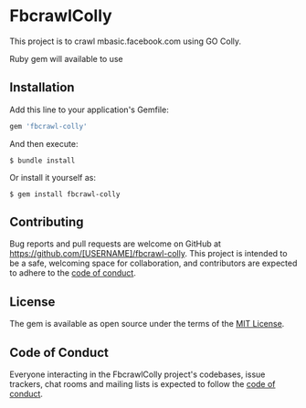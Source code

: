 # FbcrawlColly

This project is to crawl mbasic.facebook.com using GO Colly. 

Ruby gem will available to use

## Installation

Add this line to your application's Gemfile:

```ruby
gem 'fbcrawl-colly'
```

And then execute:

    $ bundle install

Or install it yourself as:

    $ gem install fbcrawl-colly

<!---
## Usage

TODO: Write usage instructions here

## Development


After checking out the repo, run `bin/setup` to install dependencies. Then, run `rake test` to run the tests. You can also run `bin/console` for an interactive prompt that will allow you to experiment.

To install this gem onto your local machine, run `bundle exec rake install`. To release a new version, update the version number in `version.rb`, and then run `bundle exec rake release`, which will create a git tag for the version, push git commits and tags, and push the `.gem` file to [rubygems.org](https://rubygems.org).
-->

## Contributing

Bug reports and pull requests are welcome on GitHub at https://github.com/[USERNAME]/fbcrawl-colly. This project is intended to be a safe, welcoming space for collaboration, and contributors are expected to adhere to the [code of conduct](https://github.com/[USERNAME]/fbcrawl-colly/blob/master/CODE_OF_CONDUCT.md).


## License

The gem is available as open source under the terms of the [MIT License](https://opensource.org/licenses/MIT).

## Code of Conduct

Everyone interacting in the FbcrawlColly project's codebases, issue trackers, chat rooms and mailing lists is expected to follow the [code of conduct](https://github.com/[USERNAME]/fbcrawl-colly/blob/master/CODE_OF_CONDUCT.md).
